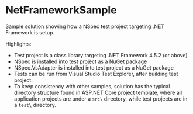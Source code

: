 # NetFrameworkSample

Sample solution showing how a NSpec test project targeting .NET Framework is setup.

Highlights:

- Test project is a class library targeting .NET Framework 4.5.2 (or above)
- NSpec is installed into test project as a NuGet package
- NSpec.VsAdapter is installed into test project as a NuGet package
- Tests can be run from Visual Studio Test Explorer, after building test project.
- To keep consistency with other samples, solution has the typical directory structure found in ASP.NET Core project template,
where all application projects are under a `src\` directory, while test projects are in a `test\` directory.

